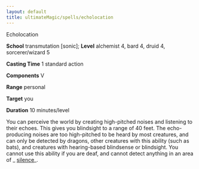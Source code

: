 ```yaml
---
layout: default
title: ultimateMagic/spells/echolocation
---
```

Echolocation

**School** transmutation [sonic]; **Level** alchemist 4, bard 4, druid 4, sorcerer/wizard 5

**Casting Time** 1 standard action

**Components** V

**Range** personal

**Target** you

**Duration** 10 minutes/level

You can perceive the world by creating high-pitched noises and listening to their echoes. This gives you blindsight to a range of 40 feet. The echo-producing noises are too high-pitched to be heard by most creatures, and can only be detected by dragons, other creatures with this ability (such as bats), and creatures with hearing-based blindsense or blindsight. You cannot use this ability if you are deaf, and cannot detect anything in an area of _ [silence](spells/silence#_silence)_.

